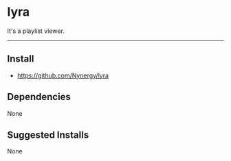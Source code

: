 # lyra

It's a playlist viewer.

-------------------------------------------------------------------------------

## Install

- https://github.com/Nynergy/lyra

## Dependencies

None

## Suggested Installs

None
